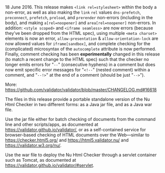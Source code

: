 
18 June 2016.
This release makes `<link rel=stylesheet>` within the body a non-error, as
well as also making the `link` `rel` values `dns-prefetch`, `preconnect`,
`prefetch`, `preload`, and `prerender` non-errors (including in the body),
and making `a[rel=noopener]` and `area[rel=noopener]` non-errors. In
addition: `<style scoped>` and `<iframe seamless>` are now errors (because
they’ve been dropped from the HTML spec), using multiple `<meta charset>`
elements is now an error, `allow-presentation` & `allow-orientation-lock`
are now allowed values for `iframe[sandbox]`, and complete checking for the
(complicated) microsyntax of the `autocomplete` attribute is now performed.
Finally, comment checking has been **experimentally** changed in this
release (to match a recent change to the HTML spec) such that the checker
no longer emits errors for "`--`" (consecutive hyphens) in a comment but
does now emit specific error messages for "`<!--`" (nested comment) within
a comment, and "`--!>`" at the end of a comment (should be just "`-->`").

More: https://github.com/validator/validator/blob/master/CHANGELOG.md#16618

The files in this release provide a portable standalone version of the Nu Html
Checker in two different forms: as a Java jar file, and as a Java war file.

Use the jar file either for batch checking of documents from the command line
and other scripts/apps, as documented at https://validator.github.io/validator/,
or as a self-contained service for browser-based checking of HTML documents over
the Web—similar to https://checker.html5.org/ and https://html5.validator.nu/
and https://validator.w3.org/nu/.

Use the war file to deploy the Nu Html Checker through a servlet container such
as Tomcat, as documented at https://validator.github.io/validator/#servlet.
